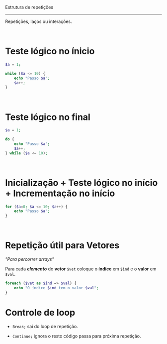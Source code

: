 Estrutura de repetições
***

Repetições, laços ou interações. 

<br/>
 
# Teste lógico no ínicio

```php
$a = 1;

while ($a <= 10) {
    echo "Passo $a";
    $a++;
}
```

<br/>
 
# Teste lógico no final

```php
$a = 1;

do {
    echo "Passo $a";
    $a++;
} while ($a <= 10);
```

<br/>
 
# Inicialização + Teste lógico no início + Incrementação no início

```php
for ($a=0; $a <= 10; $a++) { 
    echo "Passo $a";
}
```

<br/>
 
# Repetição útil para Vetores

_"Para percorrer arrays"_

Para cada **_elemento_** do **vetor** `$vet` coloque o **índice** em `$ind` e o **valor** em `$val`.
```php
foreach ($vet as $ind => $val) {
    echo "O índice $ind tem o valor $val";
}
```

# Controle de loop

* `Break;` sai do loop de repetição.	

* `Continue;` ignora o resto código passa para próxima repetição.